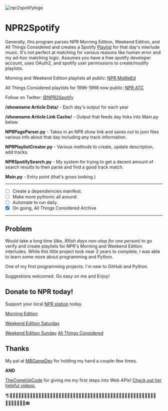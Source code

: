 ![npr2spotifylogo](https://github.com/Sockemboffer/NPR2Spotify/blob/master/Edition%20Logos/npr2spotify_github_header.png)
# NPR2Spotify
Generally, this program parses NPR Morning Edition, Weekend Edition, and All Things Considered and creates a Spotify [Playlist](https://open.spotify.com/user/1tnm7cyegqffdjtsz6mt1ozcl?si=oQepJ6nKTVmZ6rYdRaEDTQ/) for that day's interlude music. It's not perfect at matching for various reasons like human error and my ad-hoc matching logic. Assumes you have a free spotify developer account, uses OAuth2, and spotify user permissions to create/modify playlists.

Morning and Weekend Edition playlists all public: [NPR MoWeEd](https://open.spotify.com/user/1tnm7cyegqffdjtsz6mt1ozcl?si=c8f7240012154a88)

All Things Considered playlists for 1996-1998 now public: [NPR ATC](https://open.spotify.com/user/31eljfpkmh4v6xux7mu36s32cmzu?si=760639e4c5344320)

Follow on Twitter: [@NPR2Spotify](https://twitter.com/MoWeEd2Spotify)

**/showname Article Data/** - Each day's output for each year

**/showname Article Link Cache/** - Output that feeds day links into Main.py below.

**NPRPageParser.py** - Takes in an NPR show link and saves out to json files various info about that day including any track information.

**NPRPlaylistCreator.py** - Various methods to create, update description, add tracks.

**NPRSpotifySearch.py** - My system for trying to get a decent amount of search results to then parse and find a good track match.

**Main.py** - Entry point (that's gross looking.)

----------------------------------------------------------------------------------------------------
- [ ] Create a dependiencies manifest.
- [ ] Make more pythonic all around.
- [ ] Automate to run daily.
- [x] On going, All Things Considered Archive
----------------------------------------------------------------------------------------------------

## Problem
Would take a long time (*like, 95ish days non-stop for one person*) to go verify and create playlists for NPR's Morning and Weekend Edition interludes. While this little project took near 2 years to complete, I was able to learn some more about programming and Python.

One of my first programming projects. I'm new to GitHub and Python.

Suggestions welcomed. Go easy on me and Enjoy!

## Donate to NPR today!
Support your local [NPR station](https://www.npr.org/donations/support) today.

[Morning Edition](https://www.npr.org/programs/morning-edition/)

[Weekend Edition Saturday](https://www.npr.org/programs/weekend-edition-saturday/)

[Weekend Edition Sunday](https://www.npr.org/programs/weekend-edition-sunday/)
[All Things Considered](https://www.npr.org/programs/all-things-considered/)
## Thanks
My pal at [MBGameDev](https://github.com/mbgamedev/) for holding my hand a couple-few times.

**AND**

[TheComeUpCode](https://github.com/TheComeUpCode/) for giving me my first steps into Web APIs! [Check out her helpful videos.](https://www.youtube.com/channel/UC-bFgwL_kFKLZA60AiB-CCQ/)

🌎👩🏽‍🤝‍👩🏿👨🏻‍🤝‍👨🏼👫🏻🧑🏻‍🤝‍🧑🏾👭🏼👫🏽👭👬🏿👬🏼🧑🏻‍🤝‍🧑🏿🧑‍🤝‍🧑👩🏾‍🤝‍👩🏼🧑🏿‍🤝‍🧑🏿👫👩🏻‍🤝‍👩🏿👬🧑🏽‍🤝‍🧑🏾👫🏿📻
